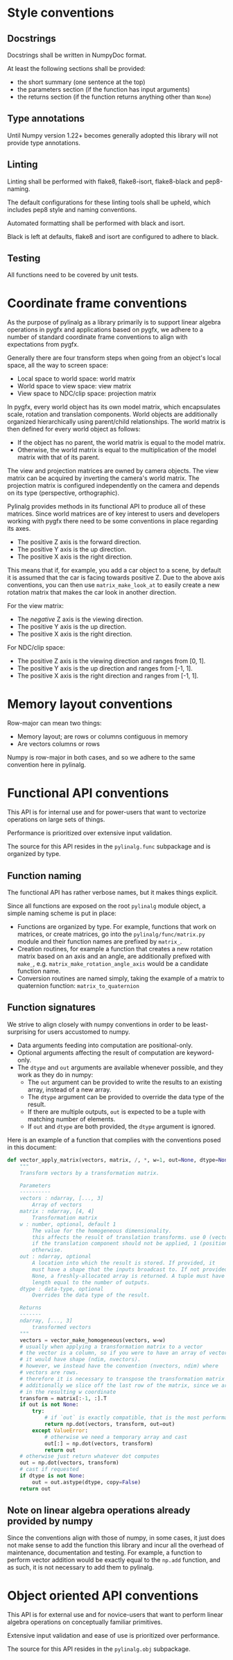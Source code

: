 # Style conventions

## Docstrings

Docstrings shall be written in NumpyDoc format.

At least the following sections shall be provided:

* the short summary (one sentence at the top)
* the parameters section (if the function has input arguments)
* the returns section (if the function returns anything other than `None`)

## Type annotations

Until Numpy version 1.22+ becomes generally adopted this library will not provide type annotations.

## Linting

Linting shall be performed with flake8, flake8-isort, flake8-black and pep8-naming.

The default configurations for these linting tools shall be upheld, which includes
pep8 style and naming conventions.

Automated formatting shall be performed with black and isort.

Black is left at defaults, flake8 and isort are configured to adhere to black.

## Testing

All functions need to be covered by unit tests.

# Coordinate frame conventions

As the purpose of pylinalg as a library primarily is to support linear algebra
operations in pygfx and applications based on pygfx, we adhere to a number of
standard coordinate frame conventions to align with expectations from pygfx.

Generally there are four transform steps when going from an object's local space,
all the way to screen space:

* Local space to world space: world matrix
* World space to view space: view matrix
* View space to NDC/clip space: projection matrix

In pygfx, every world object has its own model matrix, which
encapsulates scale, rotation and translation components. World objects
are additionally organized hierarchically using parent/child relationships.
The world matrix is then defined for every world object as follows:
* If the object has no parent, the world matrix is equal to the model matrix.
* Otherwise, the world matrix is equal to the multiplication of the model matrix
  with that of its parent.

The view and projection matrices are owned by camera objects. The view
matrix can be acquired by inverting the camera's world matrix. The projection matrix
is configured independently on the camera and depends on its
type (perspective, orthographic).

Pylinalg provides methods in its functional API to produce all of these matrices.
Since world matrices are of key interest to users and developers working with pygfx
there need to be some conventions in place regarding its axes.

* The positive Z axis is the forward direction.
* The positive Y axis is the up direction.
* The positive X axis is the right direction.

This means that if, for example, you add a car object to a scene, by default
it is assumed that the car is facing towards positive Z. Due to the above axis
conventions, you can then use `matrix_make_look_at` to easily create a new rotation
matrix that makes the car look in another direction.

For the view matrix:

* The _negative_ Z axis is the viewing direction.
* The positive Y axis is the up direction.
* The positive X axis is the right direction.

For NDC/clip space:

* The positive Z axis is the viewing direction and ranges from [0, 1].
* The positive Y axis is the up direction and ranges from [-1, 1].
* The positive X axis is the right direction and ranges from [-1, 1].

# Memory layout conventions

Row-major can mean two things:

* Memory layout; are rows or columns contiguous in memory
* Are vectors columns or rows

Numpy is row-major in both cases, and so we adhere to the same
convention here in pylinalg.

# Functional API conventions

This API is for internal use and for power-users that want to
vectorize operations on large sets of things.

Performance is prioritized over extensive input validation.

The source for this API resides in the `pylinalg.func` subpackage and is organized
by type.

## Function naming

The functional API has rather verbose names, but it makes things
explicit.

Since all functions are exposed on the root `pylinalg` module object,
a simple naming scheme is put in place:

* Functions are organized by type. For example, functions that work on
  matrices, or create matrices, go into the `pylinalg/func/matrix.py` module
  and their function names are prefixed by `matrix_`.
* Creation routines, for example a function that creates a new rotation matrix
  based on an axis and an angle, are additionally prefixed with `make_`, e.g.
  `matrix_make_rotation_angle_axis` would be a candidate function name.
* Conversion routines are named simply, taking the example of a matrix to
  quaternion function: `matrix_to_quaternion`

## Function signatures

We strive to align closely with numpy conventions in order to be least-surprising
for users accustomed to numpy.

* Data arguments feeding into computation are positional-only.
* Optional arguments affecting the result of computation are keyword-only.
* The `dtype` and `out` arguments are available whenever possible, and they
  work as they do in numpy:
  * The `out` argument can be provided to write the results to an existing array,
    instead of a new array.
  * The `dtype` argument can be provided to override the data type of the result.
  * If there are multiple outputs, `out` is expected to be a tuple
    with matching number of elements.
  * If `out` and `dtype` are both provided, the `dtype` argument is ignored.

Here is an example of a function that complies with the conventions posed in
this document:

```python
def vector_apply_matrix(vectors, matrix, /, *, w=1, out=None, dtype=None):
    """
    Transform vectors by a transformation matrix.

    Parameters
    ----------
    vectors : ndarray, [..., 3]
        Array of vectors
    matrix : ndarray, [4, 4]
        Transformation matrix
    w : number, optional, default 1
        The value for the homogeneous dimensionality.
        this affects the result of translation transforms. use 0 (vectors)
        if the translation component should not be applied, 1 (positions)
        otherwise.
    out : ndarray, optional
        A location into which the result is stored. If provided, it
        must have a shape that the inputs broadcast to. If not provided or
        None, a freshly-allocated array is returned. A tuple must have
        length equal to the number of outputs.
    dtype : data-type, optional
        Overrides the data type of the result.

    Returns
    -------
    ndarray, [..., 3]
        transformed vectors
    """
    vectors = vector_make_homogeneous(vectors, w=w)
    # usually when applying a transformation matrix to a vector
    # the vector is a column, so if you were to have an array of vectors
    # it would have shape (ndim, nvectors).
    # however, we instead have the convention (nvectors, ndim) where
    # vectors are rows.
    # therefore it is necessary to transpose the transformation matrix
    # additionally we slice off the last row of the matrix, since we are not interested
    # in the resulting w coordinate
    transform = matrix[:-1, :].T
    if out is not None:
        try:
            # if `out` is exactly compatible, that is the most performant
            return np.dot(vectors, transform, out=out)
        except ValueError:
            # otherwise we need a temporary array and cast
            out[:] = np.dot(vectors, transform)
            return out
    # otherwise just return whatever dot computes
    out = np.dot(vectors, transform)
    # cast if requested
    if dtype is not None:
        out = out.astype(dtype, copy=False)
    return out
```

## Note on linear algebra operations already provided by numpy

Since the conventions align with those of numpy, in some cases, it just
does not make sense to add the function this library and incur all the overhead
of maintenance, documentation and testing. For example, a function to perform
vector addition would be exactly equal to the `np.add` function, and as such,
it is not necessary to add them to pylinalg.

# Object oriented API conventions

This API is for external use and for novice-users that want to
perform linear algebra operations on conceptually familiar primitives.

Extensive input validation and ease of use is prioritized over performance.

The source for this API resides in the `pylinalg.obj` subpackage.

